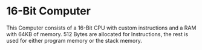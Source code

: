 # 16-Bit Computer
This Computer consists of a 16-Bit CPU with custom instructions and a RAM with 64KB of memory.
512 Bytes are allocated for Instructions, the rest is used for either program memory or the stack memory.